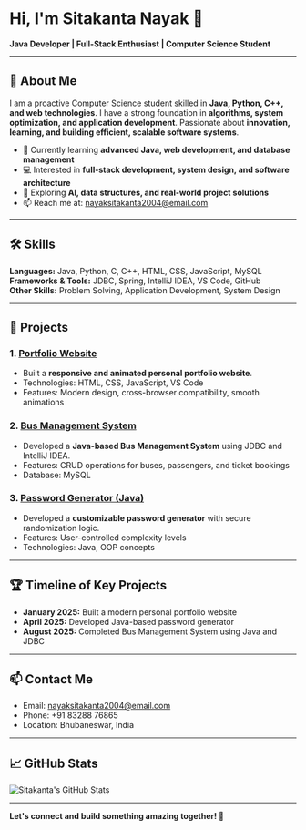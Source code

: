 # Hi, I'm Sitakanta Nayak 👋
**Java Developer | Full-Stack Enthusiast | Computer Science Student**

---

## 🔹 About Me
I am a proactive Computer Science student skilled in **Java, Python, C++, and web technologies**. I have a strong foundation in **algorithms, system optimization, and application development**. Passionate about **innovation, learning, and building efficient, scalable software systems**.

- 🎯 Currently learning **advanced Java, web development, and database management**
- 💻 Interested in **full-stack development, system design, and software architecture**
- 🌱 Exploring **AI, data structures, and real-world project solutions**
- 📫 Reach me at: [nayaksitakanta2004@email.com](mailto:nayaksitakanta2004@email.com)

---

## 🛠 Skills
**Languages:** Java, Python, C, C++, HTML, CSS, JavaScript, MySQL  
**Frameworks & Tools:** JDBC, Spring, IntelliJ IDEA, VS Code, GitHub  
**Other Skills:** Problem Solving, Application Development, System Design

---

## 📂 Projects

### 1. [Portfolio Website](https://github.com/sitakanta-dev/Portfolio-Website)
- Built a **responsive and animated personal portfolio website**.
- Technologies: HTML, CSS, JavaScript, VS Code  
- Features: Modern design, cross-browser compatibility, smooth animations

### 2. [Bus Management System](https://github.com/sitakanta-dev/Bus-Management)
- Developed a **Java-based Bus Management System** using JDBC and IntelliJ IDEA.
- Features: CRUD operations for buses, passengers, and ticket bookings
- Database: MySQL

### 3. [Password Generator (Java)](https://github.com/sitakanta-dev/Password_Generator)
- Developed a **customizable password generator** with secure randomization logic.
- Features: User-controlled complexity levels
- Technologies: Java, OOP concepts

---

## 🏆 Timeline of Key Projects
- **January 2025:** Built a modern personal portfolio website  
- **April 2025:** Developed Java-based password generator  
- **August 2025:** Completed Bus Management System using Java and JDBC

---

## 📫 Contact Me
- Email: [nayaksitakanta2004@email.com](mailto:nayaksitakanta2004@email.com)  
- Phone: +91 83288 76865  
- Location: Bhubaneswar, India  

---

## 📈 GitHub Stats
![Sitakanta's GitHub Stats](https://github-readme-stats.vercel.app/api?username=sitakanta-dev&show_icons=true&theme=radical)

---

**Let's connect and build something amazing together! 🚀**

